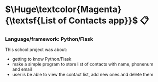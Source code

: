 # $\Huge\textcolor{Magenta}{\textsf{List of Contacts app}}$ 📋
### Language/framework: Python/Flask


This school project was about:
- getting to know Python/Flask
- make a simple program to store list of contacts with name, phonenum and email
- user is be able to view the contact list, add new ones and delete them


